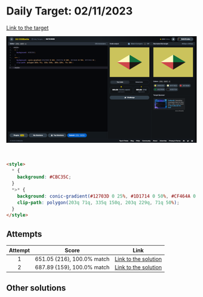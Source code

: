 # Daily Target: 02/11/2023

[Link to the target](https://cssbattle.dev/play/taLJyz4IamvfctMx4z3Q)

![img](../images/target-solution/daily-target_2023-11-02.png)

<br>

```html
<style>
  * {
    background: #CBC35C;
  }
  *>* {
    background: conic-gradient(#12703D 0 25%, #1D1714 0 50%, #CF464A 0 75%, #FFFAC2 0);
    clip-path: polygon(203q 71q, 335q 150q, 203q 229q, 71q 50%);
  }
</style>
```

## Attempts
| Attempt | Score | Link |
|:-:|:-:|:-:|
| 1 | 651.05 {216}, 100.0% match | [Link to the solution](../html/daily-target_2023-11-02_attempt-01.html) |
| 2 | 687.89 {159}, 100.0% match | [Link to the solution](../html/daily-target_2023-11-02_attempt-02.html) |


## Other solutions
